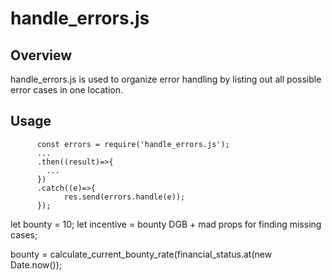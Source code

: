 # handle_errors.js

## Overview

handle_errors.js is used to organize error handling by listing out all possible error cases in one location.

## Usage

          const errors = require('handle_errors.js');
          ...
          .then((result)=>{
            ...
          })
          .catch((e)=>{
                res.send(errors.handle(e));
          });

let bounty = 10;
let incentive = bounty DGB + mad props for finding missing cases;

bounty = calculate_current_bounty_rate(financial_status.at(new Date.now());
